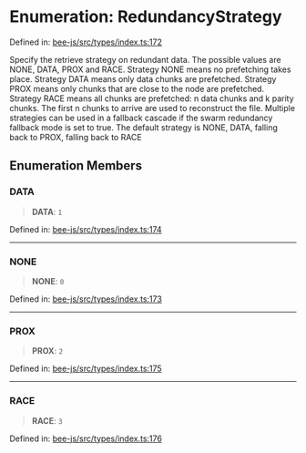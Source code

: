 # Enumeration: RedundancyStrategy

Defined in: [bee-js/src/types/index.ts:172](https://github.com/ethersphere/bee-js/blob/3abbe2b1b264d6b586511a56e93badb2236bd09d/src/types/index.ts#L172)

Specify the retrieve strategy on redundant data.
The possible values are NONE, DATA, PROX and RACE.
Strategy NONE means no prefetching takes place.
Strategy DATA means only data chunks are prefetched.
Strategy PROX means only chunks that are close to the node are prefetched.
Strategy RACE means all chunks are prefetched: n data chunks and k parity chunks. The first n chunks to arrive are used to reconstruct the file.
Multiple strategies can be used in a fallback cascade if the swarm redundancy fallback mode is set to true.
The default strategy is NONE, DATA, falling back to PROX, falling back to RACE

## Enumeration Members

### DATA

> **DATA**: `1`

Defined in: [bee-js/src/types/index.ts:174](https://github.com/ethersphere/bee-js/blob/3abbe2b1b264d6b586511a56e93badb2236bd09d/src/types/index.ts#L174)

***

### NONE

> **NONE**: `0`

Defined in: [bee-js/src/types/index.ts:173](https://github.com/ethersphere/bee-js/blob/3abbe2b1b264d6b586511a56e93badb2236bd09d/src/types/index.ts#L173)

***

### PROX

> **PROX**: `2`

Defined in: [bee-js/src/types/index.ts:175](https://github.com/ethersphere/bee-js/blob/3abbe2b1b264d6b586511a56e93badb2236bd09d/src/types/index.ts#L175)

***

### RACE

> **RACE**: `3`

Defined in: [bee-js/src/types/index.ts:176](https://github.com/ethersphere/bee-js/blob/3abbe2b1b264d6b586511a56e93badb2236bd09d/src/types/index.ts#L176)
